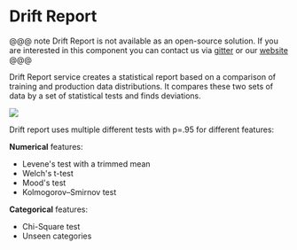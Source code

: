 # Drift Report

@@@ note
Drift Report is not available as an open-source solution. If you are
interested in this component you can contact us via [gitter](https://gitter.im/Hydrospheredata/hydro-serving)
or our [website](https://hydrosphere.io)
@@@

Drift Report service creates a statistical report based on a comparison of training and
production data distributions. It compares these two sets of data by a set of statistical
tests and finds deviations. 

![](.../drift_report_screenshot.png) 

Drift report uses multiple different tests with p=.95 for different features:
 
__Numerical__ features:

* Levene's test with a trimmed mean 
* Welch's t-test
* Mood's test
* Kolmogorov–Smirnov test

__Categorical__ features:

* Chi-Square test
* Unseen categories